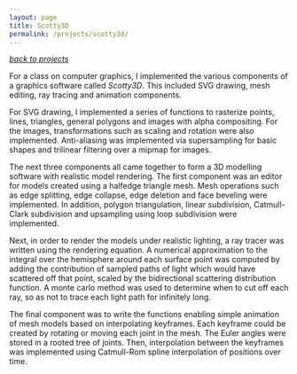 ```yaml
---
layout: page
title: Scotty3D
permalink: /projects/scotty3d/
---
```


_[back to projects](/projects/)_

For a class on computer graphics, I implemented the various components of a graphics software called _Scotty3D_. This included SVG drawing, mesh editing, ray tracing and animation components.

For SVG drawing, I implemented a series of functions to rasterize points, lines, triangles, general polygons and images with alpha compositing. For the images, transformations such as scaling and rotation were also implemented. Anti-aliasing was implemented via supersampling for basic shapes and trilinear filtering over a mipmap for images.

The next three components all came together to form a 3D modelling software with realistic model rendering. The first component was an editor for models created using a halfedge triangle mesh. Mesh operations such as edge splitting, edge collapse, edge deletion and face beveling were implemented. In addition, polygon triangulation, linear subdivision, Catmull-Clark subdivision and upsampling using loop subdivision were implemented.

Next, in order to render the models under realistic lighting, a ray tracer was written using the rendering equation. A numerical approximation to the integral over the hemisphere around each surface point was computed by adding the contribution of sampled paths of light which would have scattered off that point, scaled by the bidirectional scattering distribution function. A monte carlo method was used to determine when to cut off each ray, so as not to trace each light path for infinitely long.

The final component was to write the functions enabling simple animation of mesh models based on interpolating keyframes. Each keyframe could be created by rotating or moving each joint in the mesh. The Euler angles were stored in a rooted tree of joints. Then, interpolation between the keyframes was implemented using Catmull-Rom spline interpolation of positions over time.